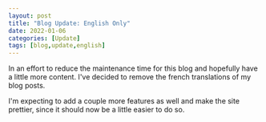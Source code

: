 ```yaml
---
layout: post
title: "Blog Update: English Only"
date: 2022-01-06
categories: [Update]
tags: [blog,update,english]
---
```

In an effort to reduce the maintenance time for this blog and hopefully have a little more content. I've decided to remove the french translations of my blog posts.

I'm expecting to add a couple more features as well and make the site prettier, since it should now be a little easier to do so.

